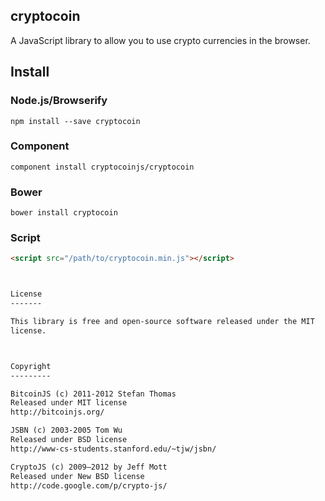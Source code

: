 cryptocoin
----------

A JavaScript library to allow you to use crypto currencies in the browser.


Install
-------

### Node.js/Browserify

    npm install --save cryptocoin

### Component

    component install cryptocoinjs/cryptocoin


### Bower

    bower install cryptocoin


### Script

```html
<script src="/path/to/cryptocoin.min.js"></script>



License
-------

This library is free and open-source software released under the MIT
license.



Copyright
---------

BitcoinJS (c) 2011-2012 Stefan Thomas  
Released under MIT license  
http://bitcoinjs.org/

JSBN (c) 2003-2005 Tom Wu  
Released under BSD license  
http://www-cs-students.stanford.edu/~tjw/jsbn/

CryptoJS (c) 2009–2012 by Jeff Mott  
Released under New BSD license  
http://code.google.com/p/crypto-js/
